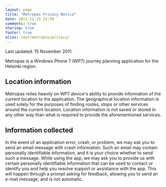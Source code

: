 ```yaml
---
layout: page
title: "Metropas Privacy Notice"
date: 2011-11-15 21:59
comments: true
sharing: true
footer: true
alias: /wp7/metropas/privacy/
---
```


Last updated: 15 November 2011.

Metropas is a Windows Phone 7 (WP7) journey planning application for the Helsinki region.

Location information
---
Metropas relies heavily on WP7 device's ability to provide information of the current location to the application. The geographical location information is used solely for the purposes of finding routes, stops or other services around the current location. Location information is not saved or stored in any other way than what is required to provide the aforementioned services.

Information collected
---
In the event of an application error, crash, or problem, we may ask you to send an email message with crash information. Such an email may contain personally identifiable information, and it is your choice whether to send such a message. While using the app, we may ask you to provide us with certain personally identifiable information that can be used to contact or identify you and help you resolve support or assistance with the app. This will happen through a prompt asking for feedback, allowing you to send an e-mail message, and is not automatic.
